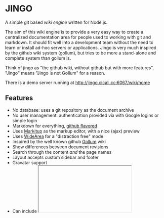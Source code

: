 JINGO
=====

A simple git based _wiki engine_ written for Node.js.

The aim of this wiki engine is to provide a very easy way to create a centralized
documentation area for people used to working with git and markdown. It should fit well
into a development team without the need to learn or install ad-hoc servers or applications. 
Jingo is very much inspired by the github wiki system (gollum), but tries to be more 
a stand-alone and complete system than gollum is.

Think of jingo as "the github wiki, without github but with more features". "Jingo" 
means "Jingo is not Gollum" for a reason.

There is a demo server running at http://jingo.cicali.cc:6067/wiki/home

Features
--------

- No database: uses a git repository as the document archive
- No user management: authentication provided via with Google logins or simple login
- Markdown for everything, [github flavored](http://github.github.com/github-flavored-markdown/)
- Uses [Markitup](http://markitup.jaysalvat.com/home/) as the markup editor, with a nice (ajax) preview
- Uses [WideArea](http://usablica.github.io/widearea/) for a "distraction free" mode
- Inspired by the well known github [Gollum](https://github.com/github/gollum) wiki
- Show differences between document revisions
- Search through the content _and_ the page names
- Layout accepts custom sidebar and footer
- Gravatar support
- Can include <iframe>s in the document (es: embed a Google Drive document)
- Can use custom CSS and JavaScript scripts
- White list for authorization on page reading and writing
- Detects unwritten pages (will appear in red)
- Automatically push to a remote

For code syntax highlighting, Jingo uses the `node-syntaxhighlighter` module. For the
list of supported languages, please refer to [this page](https://github.com/thlorenz/node-syntaxhighlighter/tree/master/lib/scripts).

Known limitations
-----------------

- The authentication is mandatory (no anonymous writing allowed). See also issue #4
- The repository is "flat" (no directories or namespaces)
- Authorization is only based on a regexp'ed white list with matches on the user email address
- There is one authorization level only (no "administrators" and "editors")
- At the moment there is no "restore previous revision", just a revision browser
- No scheduled pull or fetch from the remote is provided (because handling conflicts would be 
  a bit too... _interesting_)

Please note that at the moment it is quite "risky" to have someone else, other than jingo itself, 
have write access to the remote jingo is pushing to. The push operation is supposed to always be 
successfull and there is no pull or fetch. You can of course manage to handle pull requests yourself.

Installation
------------

`npm install jingo` or download the whole thing and run "npm install"

Jingo needs a config file and to create a sample config file, just run `jingo -s`, redirect the 
output on a file and then edit it. The config file contains all the available configuration keys. 
Be sure to provide a valid server hostname (like wiki.mycompany.com) for Google Auth to be able 
to get back to you.

If you define a `remote` to push to, then jingo will automatically issue a push to that remote every 
`pushInterval` seconds. You can also specify a branch using the syntax "remotename branchnama". If you 
don't specify a branch, that will be `master`.
Please note that before the `push`, a `pull` will also be issued (at the moment Jingo will not try
to resolve conflicts, though).

The basic command to run the wiki will then be

`jingo -c /path/to/config.yaml` (using `forever -w` is highly recommended, though)

Before running jingo you need to initialize its git repository somewhere (`git init` is enough).

If you define a remote to push to, be sure that the user who'll push has the right to do so.

If your documents reside in subdirectory of your repository, you need to specify its name using the 
`docSubdir` configuration option. The `repository` path _must_ be an absolute path pointing to the 
root of the repository.

If you want your wiki server to only listen to your `localhost`, set the configuration key `localOnly` to true.

Authentication and Authorization
--------------------------------

The _authorization_ section of the config file has two keys: anonRead and validMatches. If the 
anonRead is true, then anyone can read anything.
If anonRead is false you need to authenticate also for reading and then the email of the user _must_ 
match at least one of the regular expressions provided via validMatches, which is a comma separated 
list. There is no "anonWrite", though. To edit a page the user must be authenticated.

The authentication is mandatory to edit pages from the web interface, but jingo works on a git repository;
that means that you could skip the authentication altogether and edit pages with your editor and push 
to the remote that jingo is serving.

You can enable two authentication methodologies: _Google logins_ or a simple, locally verified 
username/password credentials match (called "alone").

If you use the _alone_ method, you can have _only one user_ accessing the wiki (thus the name).

The _Google Login_ doesn't need any configuration option: just enable it in the config file (it's enabled by default),
but assure yourself that the `baseUrl` configuration variable  points to something that Google can reach ("http://localhost:6067"
is fine but you could have Jingo proxied via another web server which listens on the :80, for example).

The _alone_ method uses a `username`, a `passwordHash` and optionally an `email`. The password is hashed
using a _non salted_ SHA-1 algorithm, which makes this method not the safest in the world but at least you don't have
a clear text password in the config file. To generate the hash, use the `--hash-string` program option: once
you get the hash, copy it in the config file.

You can enable both authentication options at the same time. The `alone` is disabled by default.

Customization
-------------

You can customize jingo in four different ways:

- add a left sidebar to every page: just add a file named `_sidebar.md` containing the markdown you 
  want to display to the repository. You can edit or create the sidebar from jingo itself, visiting 
  `/wiki/_sidebar` (note that the title of the page in this case is useless)
- add a footer to every page: the page you need to create is "_footer.md" and the same rules for the 
  sidebar apply
- add a custom CSS file, included in every page as the last file. The name of the file must be `_style.css` 
  and must reside in the repository. It is not possible to edit the file from jingo itself
- add a custom JavaScript file, included in every page as the last JavaScript file. The name of the file must 
  be `_script.js` and must reside in the repository. It is not possible to edit the file from jingo itself

All those files are cached (thus, not re-read for every page load, but kept in memory). This means that for 
every modification in _style.css and _script.js you need to restart the server (sorry, working on that). 
This is not true for the footer and the sidebar but ONLY IF you edit those pages from jingo (which in that 
case will clear the cache by itself).

jingo uses twitter Bootstrap and jQuery as its front-end components. 

Editing
-------

To link to another Jingo wiki page, use the Jingo Page Link Tag.

    [[Jingo Works]]

The above tag will create a link to the corresponding page file named
`jingo-works.md`. The conversion is as follows:

  1. Replace any spaces (U+0020) with dashes (U+002D)
  2. Replace any slashes (U+002F) with dashes (U+002D)

If you'd like the link text to be something that doesn't map directly to the
page name, you can specify the actual page name after a pipe:

    [[How Jingo works|Jingo Works]]

The above tag will link to `jingo-works.md` using "How Jingo Works" as the link text.

